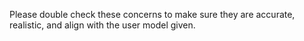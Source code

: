Please double check these concerns to make sure they are accurate, realistic, and align with the user model given. 
